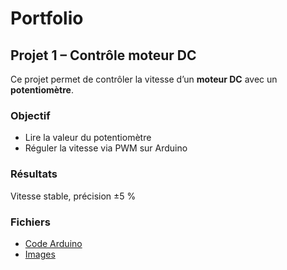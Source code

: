# Portfolio
## Projet 1 – Contrôle moteur DC

Ce projet permet de contrôler la vitesse d’un **moteur DC** avec un **potentiomètre**.

### Objectif
- Lire la valeur du potentiomètre
- Réguler la vitesse via PWM sur Arduino

### Résultats
Vitesse stable, précision ±5 %

### Fichiers
- [Code Arduino](code/EspC6.ino)
- [Images](images/mitrailleuse.png)

